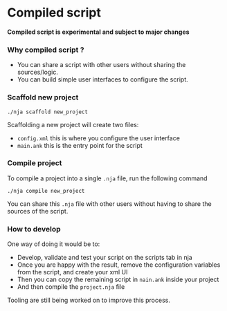 # Compiled script

**Compiled script is experimental and subject to major changes**

### Why compiled script ?

- You can share a script with other users without sharing the sources/logic.
- You can build simple user interfaces to configure the script.

### Scaffold new project

```
./nja scaffold new_project
```

Scaffolding a new project will create two files:

- `config.xml` this is where you configure the user interface
- `main.ank` this is the entry point for the script

### Compile project

To compile a project into a single `.nja` file, run the following command

```
./nja compile new_project
```

You can share this `.nja` file with other users without having to share the sources of the script.

### How to develop

One way of doing it would be to:

- Develop, validate and test your script on the scripts tab in nja
- Once you are happy with the result, remove the configuration variables from the script, and create your xml UI
- Then you can copy the remaining script in `nain.ank` inside your project
- And then compile the `project.nja` file

Tooling are still being worked on to improve this process.